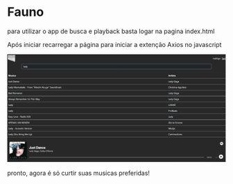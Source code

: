 # Fauno

para utilizar o app de busca e playback basta logar na pagina index.html

Após iniciar recarregar a página para iniciar a extenção Axios no javascript


![print pagina home](./assets/imgreadme.png)


pronto, agora é só curtir suas musicas preferidas!
